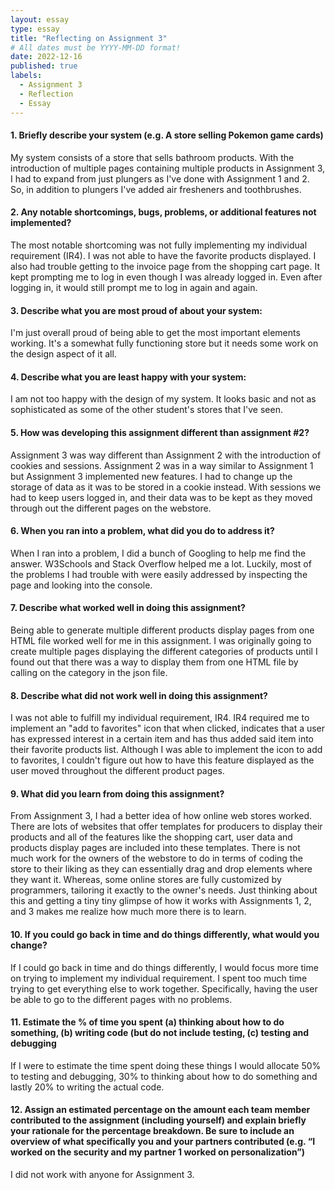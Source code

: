 ```yaml
---
layout: essay
type: essay
title: "Reflecting on Assignment 3"
# All dates must be YYYY-MM-DD format!
date: 2022-12-16
published: true
labels:
  - Assignment 3
  - Reflection
  - Essay
---
```

<h4>1. Briefly describe your system (e.g. A store selling Pokemon game cards)</h4>
<p>
My system consists of a store that sells bathroom products. With the introduction of multiple pages containing multiple products in Assignment 3, I had to expand from just plungers as I've done with Assignment 1 and 2. So, in addition to plungers I've added air fresheners and toothbrushes.
</p>

<h4>2. Any notable shortcomings, bugs, problems, or additional features not implemented?</h4>
<p>
The most notable shortcoming was not fully implementing my individual requirement (IR4). I was not able to have the favorite products displayed. I also had trouble getting to the invoice page from the shopping cart page. It kept prompting me to log in even though I was already logged in. Even after logging in, it would still prompt me to log in again and again.
</p>

<h4>3. Describe what you are <b>most proud</b> of about your system:</h4>
<p>
I'm just overall proud of being able to get the most important elements working. It's a somewhat fully functioning store but it needs some work on the design aspect of it all.
</p>

<h4>4. Describe what you are <b>least happy</b> with your system:</h4>
<p>
I am not too happy with the design of my system. It looks basic and not as sophisticated as some of the other student's stores that I've seen. 
</p>

<h4>5. How was developing this assignment different than assignment #2?</h4>
<p>
Assignment 3 was way different than Assignment 2 with the introduction of cookies and sessions. Assignment 2 was in a way similar to Assignment 1 but Assignment 3 implemented new features. I had to change up the storage of data as it was to be stored in a cookie instead. With sessions we had to keep users logged in, and their data was to be kept as they moved through out the different pages on the webstore.
</p>

<h4>6. When you ran into a problem, what did you do to address it?</h4>
<p>
When I ran into a problem, I did a bunch of Googling to help me find the answer. W3Schools and Stack Overflow helped me a lot. Luckily, most of the problems I had trouble with were easily addressed by inspecting the page and looking into the console.
</p>


<h4>7. Describe what worked well in doing this assignment?</h4>
<p>
Being able to generate multiple different products display pages from one HTML file worked well for me in this assignment. I was originally going to create multiple pages displaying the different categories of products until I found out that there was a way to display them from one HTML file by calling on the category in the json file.
</p>

<h4>8. Describe what did not work well in doing this assignment?</h4>
<p>
I was not able to fulfill my individual requirement, IR4. IR4 required me to implement an "add to favorites" icon that when clicked, indicates that a user has expressed interest in a certain item and has thus added said item into their favorite products list. Although I was able to implement the icon to add to favorites, I couldn't figure out how to have this feature displayed as the user moved throughout the different product pages.
</p>

<h4>9. What did you learn from doing this assignment?</h4>
<p>
From Assignment 3, I had a better idea of how online web stores worked. There are lots of websites that offer templates for producers to display their products and all of the features like the shopping cart, user data and products display pages are included into these templates. There is not much work for the owners of the webstore to do in terms of coding the store to their liking as they can essentially drag and drop elements where they want it. Whereas, some online stores are fully customized by programmers, tailoring it exactly to the owner's needs. Just thinking about this and getting a tiny tiny glimpse of how it works with Assignments 1, 2, and 3 makes me realize how much more there is to learn.
</p>

<h4>10. If you could go back in time and do things differently, what would you change?</h4>
<p>
If I could go back in time and do things differently, I would focus more time on trying to implement my individual requirement. I spent too much time trying to get everything else to work together. Specifically, having the user be able to go to the different pages with no problems.
</p>

<h4>11. Estimate the % of time you spent (a) thinking about how to do something, (b) writing code (but do not include testing, (c) testing and debugging</h4>
<p>
If I were to estimate the time spent doing these things I would allocate 50% to testing and debugging, 30% to thinking about how to do something and lastly 20% to writing the actual code.
</p>

<h4>12. Assign an estimated percentage on the amount each team member contributed to the assignment (including yourself) and explain briefly your rationale for the percentage breakdown. Be sure to include an overview of what specifically you and your partners contributed (e.g. “I worked on the security and my partner 1 worked on personalization”)</h4>
<p>
I did not work with anyone for Assignment 3.
</p>